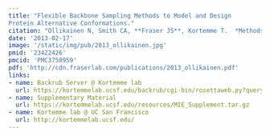 ```yaml
---
title: "Flexible Backbone Sampling Methods to Model and Design
Protein Alternative Conformations."
citation: "Ollikainen N, Smith CA, **Fraser JS**, Kortemme T.  *Methods in Enzymology*. 2013."
date: '2013-02-17'
image: '/static/img/pub/2013_ollikainen.jpg'
pmid: '23422426'
pmcid: 'PMC3750959'
pdf: 'http://cdn.fraserlab.com/publications/2013_ollikainen.pdf'
links:
- name: Backrub Server @ Kortemme lab
  url: https://kortemmelab.ucsf.edu/backrub/cgi-bin/rosettaweb.py?query=index
- name: Supplementary Material
  url: https://kortemmelab.ucsf.edu/resources/MIE_Supplement.tar.gz
- name: Kortemme lab @ UC San Francisco
  url: http://kortemmelab.ucsf.edu/
---
```

